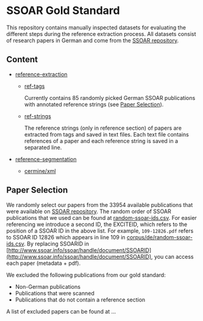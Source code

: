 # SSOAR Gold Standard


This repository contains manually inspected datasets for evaluating the different steps during the reference extraction process. All datasets consist of research papers in German and come from the [SSOAR repository](http://www.ssoar.info/).

## Content

* [reference-extraction](reference-extraction)
	* [ref-tags](reference-extraction/ref-tags)

	    Currently contains 85 randomly picked German SSOAR publications with annotated reference strings (see [Paper Selection](#paper-selection)).
	* [ref-strings](reference-extraction/ref-strings)

		The reference strings (only in reference section) of papers are extracted from <ref></ref> tags and saved in text files. Each text file contains references of a paper and each reference string is saved in a separated line.

* [reference-segmentation](reference-segmentation)
	* [cermine/xml](reference-segmentation/cermine/xml)

## Paper Selection

We randomly select our papers from the 33954 available publications that were available on [SSOAR repository](http://www.ssoar.info/).
The random order of SSOAR publications that we used can be found at [random-ssoar-ids.csv](corpus/de/random-ssoar-ids.csv).
For easier referencing we introduce a second ID, the EXCITEID, which refers to the position of a SSOAR ID in the above list.
For example, ``109-12826.pdf`` refers to SSOAR ID 12826 which appears in line 109 in [corpus/de/random-ssoar-ids.csv](corpus/de/random-ssoar-ids.csv).
By replacing SSOARID in [http://www.ssoar.info/ssoar/handle/document/SSOARID](http://www.ssoar.info/ssoar/handle/document/SSOARID), you can access each paper (metadata + pdf).

We excluded the following publications from our gold standard:

* Non-German publications
* Publications that were scanned
* Publications that do not contain a reference section

A list of excluded papers can be found at ...











